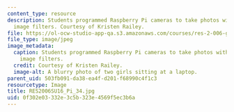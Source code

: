 ```yaml
---
content_type: resource
description: Students programmed Raspberry Pi cameras to take photos with different
  image filters. Courtesy of Kristen Railey.
file: https://ol-ocw-studio-app-qa.s3.amazonaws.com/courses/res-2-006-girls-who-build-cameras-summer-2016/0f302e03332e3c5b323e4569f5ec3b6a_RES2006SU16_Pi_34.jpg
file_type: image/jpeg
image_metadata:
  caption: Students programmed Raspberry Pi cameras to take photos with different
    image filters.
  credit: Courtesy of Kristen Railey.
  image-alt: A blurry photo of two girls sitting at a laptop.
parent_uid: 503fb091-da38-ea4f-d201-f68990c4f1c3
resourcetype: Image
title: RES2006SU16_Pi_34.jpg
uid: 0f302e03-332e-3c5b-323e-4569f5ec3b6a
---
```

